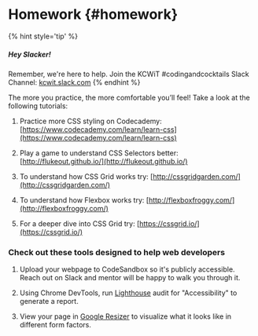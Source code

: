 # Homework {#homework}

{% hint style='tip' %}
##### Hey Slacker!

Remember, we're here to help.
Join the KCWiT #codingandcocktails Slack Channel: [kcwit.slack.com](http://kcwit.slack.com)
{% endhint %}


The more you practice, the more comfortable you’ll feel!  Take a look at the following tutorials:

1. Practice more CSS styling on Codecademy: [https://www.codecademy.com/learn/learn-css](https://www.codecademy.com/learn/learn-css)

1. Play a game to understand CSS Selectors better: [http://flukeout.github.io/](http://flukeout.github.io/)

1. To understand how CSS Grid works try: [http://cssgridgarden.com/](http://cssgridgarden.com/)

1. To understand how Flexbox works try: [http://flexboxfroggy.com/](http://flexboxfroggy.com/)

1. For a deeper dive into CSS Grid try: [https://cssgrid.io/](https://cssgrid.io/)

### Check out these tools designed to help web developers
1. Upload your webpage to CodeSandbox so it's publicly accessible. Reach out on Slack and mentor will be happy to walk you through it. 

1. Using Chrome DevTools, run [Lighthouse](https://developers.google.com/web/tools/lighthouse/#devtools) audit for "Accessibility" to generate a report. 

1. View your page in [Google Resizer](https://material.io/resizer/) to visualize what it looks like in different form factors.
